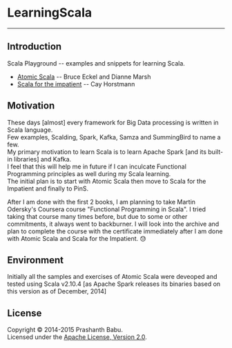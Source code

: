 # LearningScala

----------

## Introduction
Scala Playground -- examples and snippets for learning Scala.

* [Atomic Scala](http://www.atomicscala.com/) -- Bruce Eckel and Dianne Marsh
* [Scala for the impatient](http://www.horstmann.com/scala/index.html) -- Cay Horstmann

## Motivation
These days [almost] every framework for Big Data processing is written in Scala language.<br>
Few examples, Scalding, Spark, Kafka, Samza and SummingBird to name a few.<br>
My primary motivation to learn Scala is to learn Apache Spark [and its built-in libraries] and Kafka.<br>
I feel that this will help me in future if I can inculcate Functional Programming principles as well during my Scala learning.<br>
The initial plan is to start with Atomic Scala then move to Scala for the Impatient and finally to PinS.<br>

After I am done with the first 2 books, I am planning to take Martin Odersky's Coursera course "Functional Programming in Scala". I tried taking that course many times before, but due to some or other commitments, it always went to backburner. I will look into the archive and plan to complete the course with the certificate immediately after I am done with Atomic Scala and Scala for the Impatient. :sweat: <br>

## Environment
Initially all the samples and exercises of Atomic Scala were deveoped and tested using Scala v2.10.4 [as Apache Spark releases its binaries based on this version as of December, 2014]<br>

## License
Copyright &copy; 2014-2015 Prashanth Babu.<br>
Licensed under the [Apache License, Version 2.0](http://www.apache.org/licenses/LICENSE-2.0).